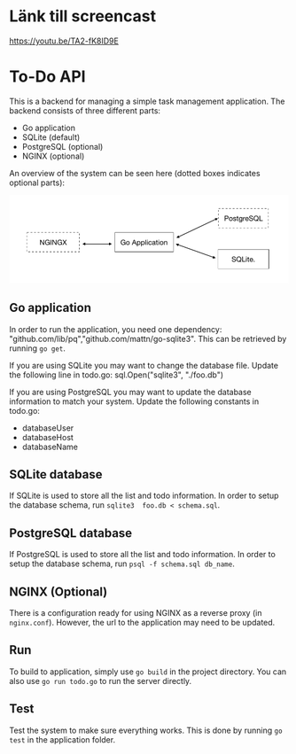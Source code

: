# Länk till screencast
https://youtu.be/TA2-fK8ID9E

# To-Do API

This is a backend for managing a simple task management application.
The backend consists of three different parts:

- Go application
- SQLite (default)
- PostgreSQL (optional)
- NGINX (optional)

An overview of the system can be seen here (dotted boxes indicates optional parts):

![](architecture.png)

## Go application

In order to run the application, you need one dependency: "github.com/lib/pq","github.com/mattn/go-sqlite3".
This can be retrieved by running `go get`.

If you are using SQLite you may want to change the database file. 
Update the following line in todo.go:
sql.Open("sqlite3", "./foo.db")

If you are using PostgreSQL you may want to update the database information to match your system.
Update the following constants in todo.go:

- databaseUser
- databaseHost
- databaseName

## SQLite database 

If SQLite is used to store all the list and todo information.
In order to setup the database schema, run `sqlite3  foo.db < schema.sql`.

## PostgreSQL database

If PostgreSQL is used to store all the list and todo information.
In order to setup the database schema, run `psql -f schema.sql db_name`.

## NGINX (Optional)

There is a configuration ready for using NGINX as a reverse proxy (in `nginx.conf`).
However, the url to the application may need to be updated.

## Run

To build to application, simply use `go build` in the project directory.
You can also use `go run todo.go` to run the server directly.

## Test

Test the system to make sure everything works.
This is done by running `go test` in the application folder.
